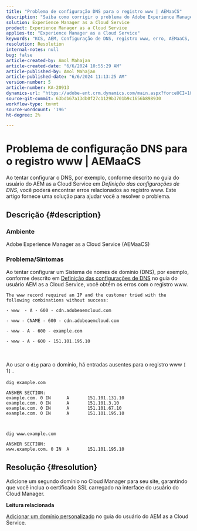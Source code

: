 ```yaml
---
title: "Problema de configuração DNS para o registro www | AEMaaCS"
description: "Saiba como corrigir o problema do Adobe Experience Manager as a Cloud Service, onde você obtém o erro de registro www ao configurar o DNS."
solution: Experience Manager as a Cloud Service
product: Experience Manager as a Cloud Service
applies-to: "Experience Manager as a Cloud Service"
keywords: "KCS, AEM, Configuração de DNS, registro www, erro, AEMaaCS, Adobe Experience Manager as a Cloud Service"
resolution: Resolution
internal-notes: null
bug: false
article-created-by: Amol Mahajan
article-created-date: "6/6/2024 10:55:29 AM"
article-published-by: Amol Mahajan
article-published-date: "6/6/2024 11:13:25 AM"
version-number: 5
article-number: KA-20913
dynamics-url: "https://adobe-ent.crm.dynamics.com/main.aspx?forceUCI=1&pagetype=entityrecord&etn=knowledgearticle&id=cbe6c446-f323-ef11-840a-00224808decd"
source-git-commit: 63bdb67a13db0f27c1129b3701b9c1656b898930
workflow-type: tm+mt
source-wordcount: '196'
ht-degree: 2%

---
```


# Problema de configuração DNS para o registro www | AEMaaCS


Ao tentar configurar o DNS, por exemplo, conforme descrito no guia do usuário do AEM as a Cloud Service em *Definição das configurações de DNS*, você poderá encontrar erros relacionados ao registro www. Este artigo fornece uma solução para ajudar você a resolver o problema.

## Descrição {#description}


### <b>Ambiente</b>

Adobe Experience Manager as a Cloud Service (AEMaaCS)



### <b>Problema/Sintomas</b>

Ao tentar configurar um Sistema de nomes de domínio (DNS), por exemplo, conforme descrito em [Definição das configurações de DNS](https://experienceleague.adobe.com/docs/experience-manager-cloud-service/content/implementing/using-cloud-manager/custom-domain-names/configure-dns-settings.html) no guia do usuário AEM as a Cloud Service, você obtém os erros com o registro www.


```
The www record required an IP and the customer tried with the following combinations without success:

- www  - A - 600 - cdn.adobeaemcloud.com

- www - CNAME - 600 - cdn.adobeaemcloud.com

- www - A - 600 - example.com

- www - A - 600 - 151.101.195.10
```

<br><br>Ao usar o `dig` para o domínio, há entradas ausentes para o registro www `[` 1`]` .<br><br>`dig example.com`



```
ANSWER SECTION:
example.com. 0 IN      A       151.101.131.10
example.com. 0 IN      A       151.101.3.10
example.com. 0 IN      A       151.101.67.10
example.com. 0 IN      A       151.101.195.10
```


` `

`dig www.example.com`




```
ANSWER SECTION:
www.example.com. 0 IN  A       151.101.195.10
```



## Resolução {#resolution}


Adicione um segundo domínio no Cloud Manager para seu site, garantindo que você inclua o certificado SSL carregado na interface do usuário do Cloud Manager.

<b>Leitura relacionada</b>

[Adicionar um domínio personalizado](https://experienceleague.adobe.com/docs/experience-manager-cloud-service/content/implementing/using-cloud-manager/custom-domain-names/add-custom-domain-name.html) no guia do usuário do AEM as a Cloud Service.
